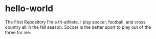 # hello-world
The First Repository
I'm a tri-athlete. 
I play soccer, football, and cross country all in the fall season. 
Soccer is the better sport to play out of the three for me.
